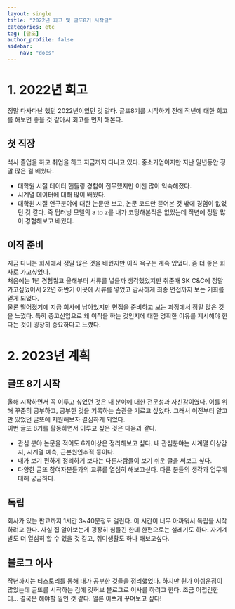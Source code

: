 ```yaml
---
layout: single
title: "2022년 회고 및 글또8기 시작글"
categories: etc
tag: [글또]
author_profile: false
sidebar:
    nav: "docs"
---
```


# 1. 2022년 회고
정말 다사다난 했던 2022년이였던 것 같다. 글또8기를 시작하기 전에 작년에 대한 회고를 해보면 좋을 것 같아서 회고를 먼저 해본다.

## 첫 직장
석사 졸업을 하고 취업을 하고 지금까지 다니고 있다. 중소기업이지만 지난 일년동안 정말 많은 걸 배웠다.
* 대학원 시절 데이터 핸들링 경험이 전무했지만 이젠 많이 익숙해졌다.
* 시계열 데이터에 대해 많이 배웠다.
* 대학원 시절 연구분야에 대한 논문만 보고, 논문 코드만 뜯어본 것 밖에 경험이 없었던 것 같다. 즉 딥러닝 모델의 a to z를 내가 코딩해본적은 없었는데 작년에 정말 많이 경험해보고 배웠다.

## 이직 준비
지금 다니는 회사에서 정말 많은 것을 배웠지만 이직 욕구는 계속 있었다. 좀 더 좋은 회사로 가고싶었다.  
처음에는 1년 경험쌓고 올해부터 서류를 넣을까 생각했었지만 취준때 SK C&C에 정말 가고싶었어서 22년 하반기 이곳에 서류를 넣었고 감사하게 최종 면접까지 보는 기회를 얻게 되었다.  
물론 떨어졌기에 지금 회사에 남아있지만 면접을 준비하고 보는 과정에서 정말 많은 것을 느꼈다. 특히 중고신입으로 왜 이직을 하는 것인지에 대한 명확한 이유를 제시해야 한다는 것이 굉장히 중요하다고 느꼈다.
# 2. 2023년 계획

## 글또 8기 시작
올해 시작하면서 꼭 이루고 싶었던 것은 내 분야에 대한 전문성과 자신감이였다. 이를 위해 꾸준히 공부하고, 공부한 것을 기록하는 습관을 기르고 싶었다. 그래서 이전부터 알고만 있었던 글또에 지원해보자 결심하게 되었다.  
이번 글또 8기를 활동하면서 이루고 싶은 것은 다음과 같다.
* 관심 분야 논문을 적어도 6개이상은 정리해보고 싶다. 내 관심분야는 시계열 이상감지, 시계열 예측, 근본원인추적 등이다.
* 내가 보기 편하게 정리하기 보다는 다른사람들이 보기 쉬운 글을 써보고 싶다.
* 다양한 글또 참여자분들과의 교류를 열심히 해보고싶다. 다른 분들의 생각과 업무에 대해 궁금하다.

## 독립
회사가 있는 판교까지 1시간 3~40분정도 걸린다. 이 시간이 너무 아까워서 독립을 시작하려고 한다. 사실 집 알아보는게 굉장히 힘들긴 한데 한편으로는 설레기도 하다. 자기계발도 더 열심히 할 수 있을 것 같고, 취미생활도 하나 해보고싶다.

## 블로그 이사
작년까지는 티스토리를 통해 내가 공부한 것들을 정리했었다. 하지만 뭔가 아쉬운점이 많았는데 글또를 시작하는 김에 깃허브 블로그로 이사를 하려고 한다. 조금 어렵긴한데... 결국은 해야할 일인 것 같다. 얼른 이쁘게 꾸며보고 싶다!


